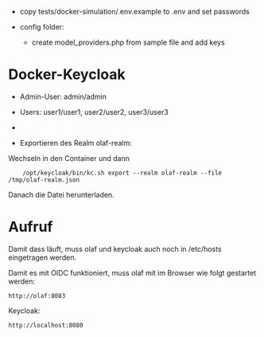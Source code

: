 * copy tests/docker-simulation/.env.example to .env and set passwords

* config folder:

  - create model_providers.php from sample file and add keys

# Docker-Keycloak

* Admin-User: admin/admin
* Users: user1/user1, user2/user2, user3/user3
* 

* Exportieren des Realm olaf-realm: 

Wechseln in den Container und dann 

        /opt/keycloak/bin/kc.sh export --realm olaf-realm --file /tmp/olaf-realm.json

Danach die Datei herunterladen.

# Aufruf

Damit dass läuft, muss olaf und keycloak auch noch in /etc/hosts eingetragen werden.

Damit es mit OIDC funktioniert, muss olaf mit im Browser wie folgt gestartet werden:
    
    http://olaf:8083

Keycloak: 

    http://localhost:8080


